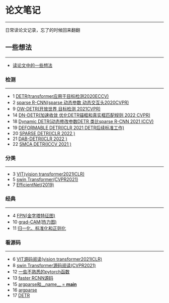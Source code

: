 # 论文笔记
***

日常读论文记录，忘了的时候回来翻翻

## 一些想法
***
- [读论文中的一些想法](https://github.com/wmhwmh521/reading-paper/blob/main/idea/idea.md)

### 检测
***

- 1 [DETR(transformer应用于目标检测2020ECCV)](https://github.com/wmhwmh521/reading-paper/blob/main/paper/DETR/DETR.md)
- 2 [sparse R-CNN(sparse 动态参数 动态交互头2020CVPR)](https://github.com/wmhwmh521/reading-paper/blob/main/paper/sparse%20R-CNN/sparse%20R-CNN.md)
- 9 [OW-DETR(开放世界 目标检测 2021CVPR)](https://github.com/wmhwmh521/reading-paper/blob/main/paper/OW-DETR/readme.md)
- 14 [DN-DETR(加速收敛 优化DETR锚框和真实框匹配规则 2022 CVPR)](https://github.com/wmhwmh521/reading-paper/blob/main/paper/DN-DETR/DN-DETR.md)
- 18 [Dynamic DETR(动态修改参数DETR 类比sparse R-CNN 2021 ICCV)](https://github.com/wmhwmh521/reading-paper/blob/main/paper/Dynamic%20DETR/Dynamic%20DETR.md)
- 19 [DEFORMABLE DETR(ICLR 2021 DETR后续标准工作)](https://github.com/wmhwmh521/reading-paper/blob/main/paper/DEFORMABLE%20DETR/DEFORMABLE%20DETR.md)
- 20 [SPARSE DETR(ICLR 2022 )](https://github.com/wmhwmh521/reading-paper/blob/main/paper/SPARSE%20DETR/SPARSE%20DETR.md)
- 21 [DAB-DETR(ICLR 2022 )](https://github.com/wmhwmh521/reading-paper/blob/main/paper/DAB-DETR/DAB-DETR.md)
- 22 [SMCA DETR(ICCV 2021 )](https://github.com/wmhwmh521/reading-paper/blob/main/paper/SMCA%20DETR/SMCA%20DETR.md)
### 分类
***

- 3 [VIT(vision transformer2021ICLR)](https://github.com/wmhwmh521/reading-paper/blob/main/paper/VIT/VIT.md)
- 5 [swin Transformer(CVPR2021)](https://github.com/wmhwmh521/reading-paper/blob/main/paper/swin%20transformer/swin%20transformer.md)
- 7 [EfficientNet(2019)](https://github.com/wmhwmh521/reading-paper/blob/main/paper/EfficientNet/EfficientNet.md)
### 经典
***

- 4 [FPN(金字塔特征图)](https://github.com/wmhwmh521/reading-paper/blob/main/paper/FPN/FPN.md)
- 10 [grad-CAM(热力图)](https://github.com/wmhwmh521/reading-paper/blob/main/paper/grad-CAM/readme.md)
- 11 [归一化、标准化和正则化](https://github.com/wmhwmh521/reading-paper/tree/main/paper/(Normalization%20and%20Regularization))
### 看源码
***

- 6 [VIT源码阅读(vision transformer2021ICLR)](https://github.com/wmhwmh521/reading-paper/blob/main/paper/VIT/code/readme.md)
- 8 [swin Transformer源码阅读(CVPR2021)](https://github.com/wmhwmh521/reading-paper/blob/main/paper/swin%20transformer/code/readme.md)
- 12 [一些不熟悉的pytorch函数](https://github.com/wmhwmh521/reading-paper/tree/main/paper/pytorch%E5%87%BD%E6%95%B0%EF%BC%88%E4%B8%8D%E7%86%9F%E6%82%89%E7%9A%84%EF%BC%89)
- 13 [faster RCNN源码](https://github.com/wmhwmh521/reading-paper/tree/main/paper/faster%20RCNN)
- 15 [argparse和__name__ = __main__](https://blog.csdn.net/qq_41731861/article/details/120827681)
- 16 [argparse](https://docs.python.org/zh-cn/3.6/howto/argparse.html#id1)
- 17 [DETR](https://github.com/wmhwmh521/reading-paper/blob/main/paper/DETR/DETRcode.md)
